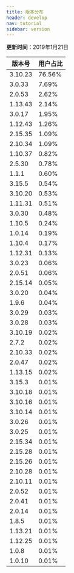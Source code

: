 ```yaml
---
title: 版本分布
header: develop
nav: tutorial
sidebar: version
---
```

**更新时间**：2019年1月21日

|版本号|用户占比|
|---|---|
|3.10.23|76.56%|
|3.0.33|7.69%|
|2.0.53|2.62%|
|1.13.43|2.14%|
|3.0.17|1.95%|
|1.12.43|1.26%|
|2.15.35|1.09%|
|2.10.34|1.09%|
|1.10.37|0.82%|
|2.5.30|0.78%|
|1.1.1|0.60%|
|3.15.5|0.54%|
|3.10.20|0.53%|
|1.11.31|0.51%|
|3.0.30|0.48%|
|1.10.5|0.24%|
|1.0.14|0.19%|
|1.10.4|0.17%|
|1.12.31|0.13%|
|3.0.23|0.06%|
|2.0.51|0.06%|
|2.15.14|0.05%|
|3.0.20|0.04%|
|1.9.6|0.04%|
|3.0.29|0.03%|
|3.0.28|0.03%|
|3.10.19|0.02%|
|2.7.2|0.02%|
|2.10.33|0.02%|
|2.0.47|0.02%|
|1.13.15|0.02%|
|3.15.3|0.01%|
|3.10.18|0.01%|
|3.10.16|0.01%|
|3.10.14|0.01%|
|3.0.26|0.01%|
|3.0.25|0.01%|
|2.15.34|0.01%|
|2.15.28|0.01%|
|2.15.26|0.01%|
|2.10.28|0.01%|
|2.10.11|0.01%|
|2.0.52|0.01%|
|2.0.41|0.01%|
|2.0.14|0.01%|
|1.8.5|0.01%|
|1.13.21|0.01%|
|1.12.25|0.01%|
|1.0.8|0.01%|
|1.0.10|0.01%|
